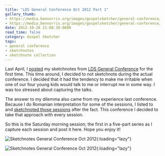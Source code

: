 ```yaml
---
title: "LDS General Conference Oct 2012 Part 1"
gallery_thumb:
- https://media.bennorris.org/images/gospelsketcher/general-conference/oct-2012/oct-12-1-sat-am-00.jpg
- https://media.bennorris.org/images/gospelsketcher/general-conference/oct-2012/oct-12-1-sat-am.jpg
date: 2012-10-28 21:08:38-0600
read_time: false
category: Gospel Sketcher
tags:
- general conference
- sketchnotes
- sketchnote collection
---
```


Last April, I <a href="https://bennorris.org/2012/04/05/lds-general-conference" title="LDS General Conference April 2012">posted</a> my sketchnotes from <a href="http://www.lds.org/general-conference/about-general-conference" title="LDS General Conference" target="_blank">LDS General Conference</a> for the first time. This time around, I decided to not sketchnote during the actual conference. I decided that it had the tendency to make me irritable when one of our four young kids would talk to me or interrupt me in some way. I was too stressed about capturing the talks.

The answer to my dilemma also came from my experience last conference. Because I do Romanian interpretation for some of the sessions, I listed to and <a href="https://bennorris.org/2012/05/14/lds-general-conference" title="LDS General Conference April 2012 Part II">sketchnoted those sessions</a> after the fact. This conference I decided to take that approach with every session.

So this is the Saturday morning session; the first in a five-part series as I capture each session and post it here. Hope you enjoy it!

![Sketchnotes General Conference Oct 2012](https://media.bennorris.org/images/gospelsketcher/general-conference/oct-2012/oct-12-1-sat-am-00.jpg){:loading="lazy"}

![Sketchnotes General Conference Oct 2012](https://media.bennorris.org/images/gospelsketcher/general-conference/oct-2012/oct-12-1-sat-am.jpg){:loading="lazy"}
